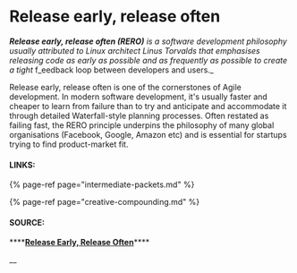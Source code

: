 # Release early, release often

_**Release early, release often \(RERO\)** is a software development philosophy usually attributed to Linux architect Linus Torvalds that emphasises releasing code as early as possible and as frequently as possible to create a tight_ f_eedback loop between developers and users._ 

Release early, release often is one of the cornerstones of Agile development. In modern software development, it's usually faster and cheaper to learn from failure than to try and anticipate and accommodate it through detailed Waterfall-style planning processes. Often restated as failing fast, the RERO principle underpins the philosophy of many global organisations \(Facebook, Google, Amazon etc\) and is essential for startups trying to find product-market fit. 

#### LINKS: 

{% page-ref page="intermediate-packets.md" %}

{% page-ref page="creative-compounding.md" %}

#### SOURCE: 

\*\*\*\*[**Release Early, Release Often**](https://en.wikipedia.org/wiki/Release_early,_release_often)\*\*\*\*

\_\_

